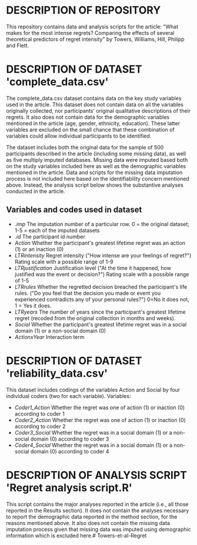 # DESCRIPTION OF REPOSITORY #

This repository contains data and analysis scripts for the article:
"What makes for the most intense regrets? Comparing the effects of several theoretical predictors of regret intensity"
by Towers, Williams, Hill, Philipp and Flett.

# DESCRIPTION OF DATASET 'complete_data.csv' #

The complete_data.csv dataset contains data on the key study variables used in the article.
This dataset does not contain data on all the variables originally collected, nor participants' original qualitative descriptions of their regrets.
It also does not contain data for the demographic variables mentioned in the article (age, gender, ethnicity, education).
These latter variables are excluded on the small chance that these combination of variables could allow individual participants to be identified.

The dataset includes both the original data for the sample of 500 participants described in the article (including some missing data), as well as five multiply imputed databases.
Missing data were imputed based both on the study variables included here as well as the demographic variables mentioned in the article.
Data and scripts for the missing data imputation process is not included here based on the identifiability concern mentioned above.
Instead, the analysis script below shows the substantive analyses conducted in the article.

## Variables and codes used in dataset ##

* _.imp_			The imputation number of a particular row. 0 = the original dataset; 1-5 = each of the imputed datasets
* _.id_			The participant id number
* _Action_			Whether the participant's greatest lifetime regret was an action (1) or an inaction (0)
* _LTRintensity_		Regret intensity ("How intense are your feelings of regret?") Rating scale with a possible range of 1-9
* _LTRjustification_	Justification level ("At the time it happened, how justified was the event or decision?") Rating scale with a possible range of 1-5
* _LTRrules_		Whether the regretted decision breached the participant's life rules. ("Do you feel that the decision you made or event you experienced contradicts any of your personal rules?") 0=No it does not, 1 = Yes it does.
* _LTRyears_		The number of years since the participant's greatest lifetime regret (recoded from the original collection in months and weeks). 
* _Social_			Whether the participant's greatest lifetime regret was in a social domain (1) or a non-social domain (0)
* _ActionxYear_		Interaction term

# DESCRIPTION OF DATASET 'reliability_data.csv' #

This dataset includes codings of the variables Action and Social by four individual coders (two for each variable). Variables:

* *Coder1_Action*     Whether the regret was one of action (1) or inaction (0) according to coder 1
* *Coder2_Action*     Whether the regret was one of action (1) or inaction (0) according to coder 2
* *Coder3_Social*     Whether the regret was in a social domain (1) or a non-social domain (0) according to coder 3
* *Coder4_Social*     Whether the regret was in a social domain (1) or a non-social domain (0) according to coder 4
  

# DESCRIPTION OF ANALYSIS SCRIPT 'Regret analysis script.R' #

This script contains the major analyses reported in the article (i.e., all those reported in the Results section).
It does not contain the analyses necessary to report the demographic data reported in the method section, for the reasons mentioned above.
It also does not contain the missing data imputation process given that missing data was imputed using demographic information which is excluded here.# Towers-et-al-Regret
